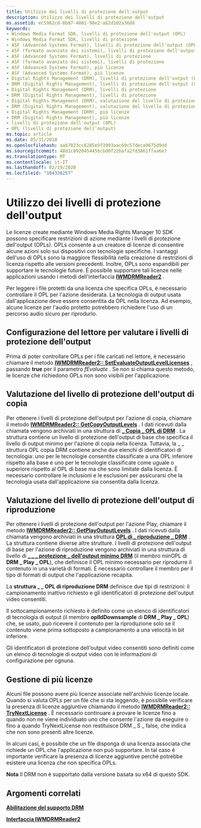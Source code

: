```yaml
---
title: Utilizzo dei livelli di protezione dell'output
description: Utilizzo dei livelli di protezione dell'output
ms.assetid: ec5982cd-0b87-4081-98e2-ab2d102a36d8
keywords:
- Windows Media Format SDK, livelli di protezione dell'output (OPL)
- Windows Media Format SDK, livelli di protezione
- ASF (Advanced Systems Format), livelli di protezione dell'output (OPL)
- ASF (formato avanzato dei sistemi), livelli di protezione dell'output (OPL)
- ASF (Advanced Systems Format), livelli di protezione
- ASF (formato avanzato dei sistemi), livelli di protezione
- ASF (Advanced Systems Format), più licenze
- ASF (Advanced Systems Format), più licenze
- Digital Rights Management (DRM), livelli di protezione dell'output (OPL)
- DRM (Digital Rights Management), livelli di protezione dell'output (OPL)
- Digital Rights Management (DRM), livelli di protezione
- DRM (Digital Rights Management), livelli di protezione
- Digital Rights Management (DRM), valutazione del livello di protezione dell'output (OPL)
- DRM (Digital Rights Management), valutazione del livello di protezione dell'output (OPL)
- Digital Rights Management (DRM), più licenze
- DRM (Digital Rights Management), più licenze
- livelli di protezione dell'output (OPL)
- OPL (livelli di protezione dell'output)
ms.topic: article
ms.date: 05/31/2018
ms.openlocfilehash: aab7023cc8285e5f3993aac69c57deca9675d9dd
ms.sourcegitcommit: 48d1c892045445bcbd0f22bafa2fd3861ffaa6e7
ms.translationtype: MT
ms.contentlocale: it-IT
ms.lasthandoff: 02/19/2020
ms.locfileid: "104336257"
---
```

# <a name="working-with-output-protection-levels"></a>Utilizzo dei livelli di protezione dell'output

Le licenze create mediante Windows Media Rights Manager 10 SDK possono specificare restrizioni di azione mediante i livelli di protezione dell'output (OPLs). OPLs consente a un creatore di licenze di consentire alcune azioni solo sui dispositivi con tecnologie specifiche. I vantaggi dell'uso di OPLs sono la maggiore flessibilità nella creazione di restrizioni di licenza rispetto alle versioni precedenti. Inoltre, OPLs sono espandibili per supportare le tecnologie future. È possibile supportare tali licenze nelle applicazioni usando i metodi dell'interfaccia [**IWMDRMReader2**](/previous-versions/windows/desktop/api/wmsdkidl/nn-wmsdkidl-iwmdrmreader2) .

Per leggere i file protetti da una licenza che specifica OPLs, è necessario controllare il OPL per l'azione desiderata. La tecnologia di output usata dall'applicazione deve essere consentita da OPL nella licenza. Ad esempio, alcune licenze per l'audio protetto potrebbero richiedere l'uso di un percorso audio sicuro per riprodurlo.

## <a name="configuring-the-reader-to-evaluate-output-protection-levels"></a>Configurazione del lettore per valutare i livelli di protezione dell'output

Prima di poter controllare OPLs per i file caricati nel lettore, è necessario chiamare il metodo [**IWMDRMReader2:: SetEvaluateOutputLevelLicenses**](/previous-versions/windows/desktop/api/Wmsdkidl/nf-wmsdkidl-iwmdrmreader2-setevaluateoutputlevellicenses) , passando **true** per il parametro *fEvaluate* . Se non si chiama questo metodo, le licenze che richiedono OPLs non sono visibili per l'applicazione.

## <a name="evaluating-copy-output-protection-levels"></a>Valutazione del livello di protezione dell'output di copia

Per ottenere i livelli di protezione dell'output per l'azione di copia, chiamare il metodo [**IWMDRMReader2:: GetCopyOutputLevels**](/previous-versions/windows/desktop/api/Wmsdkidl/nf-wmsdkidl-iwmdrmreader2-getcopyoutputlevels) . I dati ricevuti dalla chiamata vengono archiviati in una struttura di [**\_ Copia \_ OPL di DRM**](/previous-versions/windows/desktop/api/wmsdkidl/ns-wmsdkidl-drm_copy_opl) . La struttura contiene un livello di protezione dell'output di base che specifica il livello di output minimo per l'azione di copia nella licenza. Tuttavia, la \_ \_ struttura OPL copia DRM contiene anche due elenchi di identificatori di tecnologia: uno per le tecnologie consentite classificate a una OPL inferiore rispetto alla base e uno per le tecnologie classificate come uguale o superiore rispetto al OPL di base ma che sono limitate dalla licenza. È necessario controllare le inclusioni e le esclusioni per assicurarsi che la tecnologia usata dall'applicazione sia consentita dalla licenza.

## <a name="evaluating-play-output-protection-levels"></a>Valutazione del livello di protezione dell'output di riproduzione

Per ottenere i livelli di protezione dell'output per l'azione Play, chiamare il metodo [**IWMDRMReader2:: GetPlayOutputLevels**](/previous-versions/windows/desktop/api/Wmsdkidl/nf-wmsdkidl-iwmdrmreader2-getplayoutputlevels) . I dati ricevuti dalla chiamata vengono archiviati in una struttura [**OPL di \_ riproduzione \_ DRM**](/previous-versions/windows/desktop/api/wmsdkidl/ns-wmsdkidl-drm_play_opl) . La struttura contiene diverse altre strutture. I livelli di protezione dell'output di base per l'azione di riproduzione vengono archiviati in una struttura di livello di  [**\_ \_ \_ protezione \_ dell'output minimo DRM**](/previous-versions/windows/desktop/api/wmsdkidl/ns-wmsdkidl-drm_minimum_output_protection_levels) (il membro minOPL di **DRM \_ Play \_ OPL**), che definisce il OPL minimo necessario per riprodurre il contenuto in una varietà di formati. È necessario controllare il membro per il tipo di formati di output che l'applicazione recapita.

La **struttura \_ \_ OPL di riproduzione DRM** definisce due tipi di restrizioni: il campionamento inattivo richiesto e gli identificatori di protezione dell'output video consentiti.

Il sottocampionamento richiesto è definito come un elenco di identificatori di tecnologia di output (il membro **oplIdDownsample** di **DRM \_ Play \_ OPL**) che, se usato, può ricevere il contenuto per la riproduzione solo se il contenuto viene prima sottoposto a campionamento a una velocità in bit inferiore.

Gli identificatori di protezione dell'output video consentiti sono definiti come un elenco di tecnologie di output video con le informazioni di configurazione per ognuna.

## <a name="handling-multiple-licenses"></a>Gestione di più licenze

Alcuni file possono avere più licenze associate nell'archivio licenze locale. Quando si valuta OPLs per un file che si sta leggendo, è possibile verificare la presenza di licenze aggiuntive chiamando il metodo [**IWMDRMReader2:: TryNextLicense**](/previous-versions/windows/desktop/api/Wmsdkidl/nf-wmsdkidl-iwmdrmreader2-trynextlicense) . È necessario continuare a provare le licenze fino a quando non ne viene individuato uno che consente l'azione da eseguire o fino a quando TryNextLicense non restituisce DRM \_ S \_ false, che indica che non sono presenti altre licenze.

In alcuni casi, è possibile che un file disponga di una licenza associata che richiede un OPL che l'applicazione non può supportare. In tal caso è importante verificare la presenza di licenze aggiuntive perché potrebbe esistere una licenza che non specifica OPLs.

**Nota** Il DRM non è supportato dalla versione basata su x64 di questo SDK.

## <a name="related-topics"></a>Argomenti correlati

<dl> <dt>

[**Abilitazione del supporto DRM**](enabling-drm-support.md)
</dt> <dt>

[**Interfaccia IWMDRMReader2**](/previous-versions/windows/desktop/api/wmsdkidl/nn-wmsdkidl-iwmdrmreader2)
</dt> </dl>

 

 




